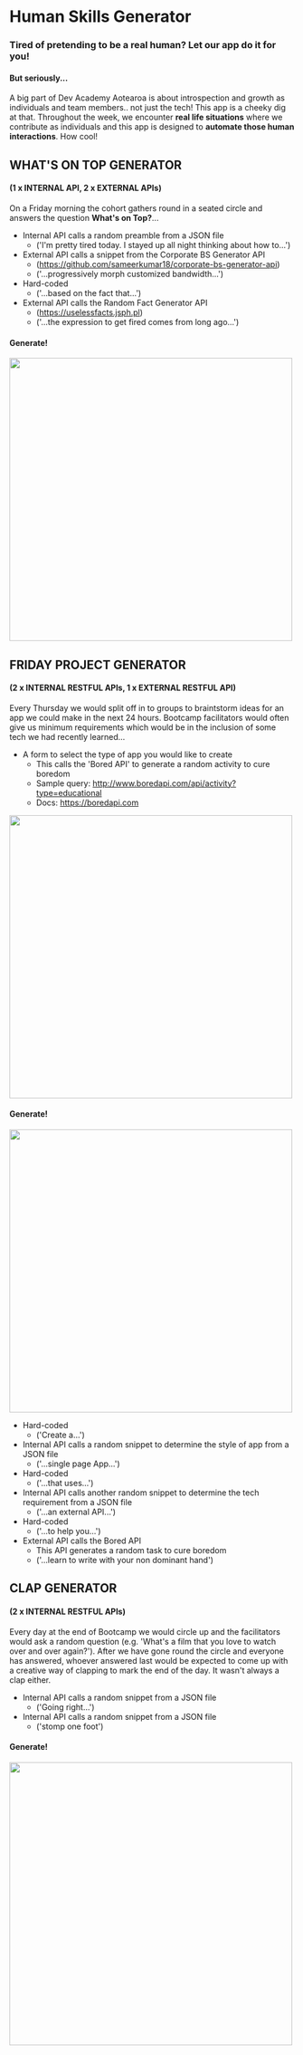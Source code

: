 # Human Skills Generator
### Tired of pretending to be a real human? Let our app do it for you! 

#### But seriously...
A big part of Dev Academy Aotearoa is about introspection and growth as individuals and team members.. not just the tech! This app is a cheeky dig at that. Throughout the week, we encounter **real life situations** where we contribute as individuals and this app is designed to **automate those human interactions**. How cool!

## WHAT'S ON TOP GENERATOR
#### (1 x INTERNAL API, 2 x EXTERNAL APIs)
On a Friday morning the cohort gathers round in a seated circle and answers the question **What's on Top?**...

- Internal API calls a random preamble from a JSON file
  - ('I'm pretty tired today. I stayed up all night thinking about how to...')
- External API calls a snippet from the Corporate BS Generator API
  - (https://github.com/sameerkumar18/corporate-bs-generator-api)
  - ('...progressively morph customized bandwidth...')
- Hard-coded
  - ('...based on the fact that...')
- External API calls the Random Fact Generator API
  - (https://uselessfacts.jsph.pl)
  - ('...the expression to get fired comes from long ago...')

#### Generate!

<img src="human-skills-screenshot(friday-project).png" width="500" height="auto">

## FRIDAY PROJECT GENERATOR
#### (2 x INTERNAL RESTFUL APIs, 1 x EXTERNAL RESTFUL API)
Every Thursday we would split off in to groups to braintstorm ideas for an app we could make in the next 24 hours. Bootcamp facilitators would often give us minimum requirements which would be in the inclusion of some tech we had recently learned...

- A form to select the type of app you would like to create
  - This calls the 'Bored API' to generate a random activity to cure boredom
  - Sample query: http://www.boredapi.com/api/activity?type=educational
  - Docs: https://boredapi.com

<img src="human-skills-screenshot(friday-project-1).png" width="500" height="auto">

#### Generate!

<img src="human-skills-screenshot(friday-project).png" width="500" height="auto">

- Hard-coded
  - ('Create a...')
- Internal API calls a random snippet to determine the style of app from a JSON file
  - ('...single page App...')
- Hard-coded
  - ('...that uses...')
- Internal API calls another random snippet to determine the tech requirement from a JSON file
  - ('...an external API...')
- Hard-coded
  - ('...to help you...')
- External API calls the Bored API
  - This API generates a random task to cure boredom
  - ('...learn to write with your non dominant hand')

## CLAP GENERATOR
#### (2 x INTERNAL RESTFUL APIs)
Every day at the end of Bootcamp we would circle up and the facilitators would ask a random question (e.g. 'What's a film that you love to watch over and over again?'). After we have gone round the circle and everyone has answered, whoever answered last would be expected to come up with a creative way of clapping to mark the end of the day. It wasn't always a clap either.

- Internal API calls a random snippet from a JSON file
  - ('Going right...')
- Internal API calls a random snippet from a JSON file
  - ('stomp one foot')

#### Generate!

<img src="human-skills-screenshot(clap).png" width="500" height="auto">

